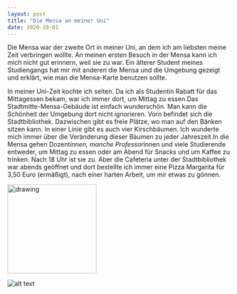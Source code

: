 ```yaml
---
layout: post
title: "Die Mensa an meiner Uni"
date: 2020-10-01
---
```

Die Mensa war der zweite Ort in meiner Uni, an dem ich am liebsten meine Zeit verbringen wollte. An meinen ersten Besuch in der Mensa kann ich mich nicht gut erinnern, weil sie zu war. Ein älterer Student meines Studiengangs hat mir mit anderen die Mensa und die Umgebung gezeigt und erklärt, wie man die Mensa-Karte benutzen sollte.

In meiner Uni-Zeit kochte ich selten. Da ich als Studentin Rabatt für das Mittagessen bekam, war ich immer dort, um Mittag zu essen.Das Stadtmitte-Mensa-Gebäude ist einfach wunderschön. Man kann die Schönheit der Umgebung dort nicht ignorieren. Vorn befindet sich die Stadtbibliothek. Dazwischen gibt es freie Plätze, wo man auf den Bänken sitzen kann. In einer Linie gibt es auch vier Kirschbäumen. Ich wunderte mich immer über die Veränderung dieser Bäumen zu jeder Jahreszeit.In die Mensa gehen Dozent*innen, manche Professor*innen und viele Studierende entweder, um Mittag zu essen oder am Abend für Snacks und um Kaffee zu trinken. Nach 18 Uhr ist sie zu. Aber die Cafeteria unter der Stadtbibliothek war abends geöffnet und dort bestellte ich immer eine Pizza Margarita für 3,50 Euro (ermäßigt), nach einer harten Arbeit, um mir etwas zu gönnen.


<img src="https://banashri.github.io/images/bänke.jpg" alt="drawing" width="200"/>

![alt text](https://banashri.github.io/images/bänke.jpg "Bänke")
